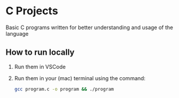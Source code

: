 # C Projects

Basic C programs written for better understanding and usage of the language

## How to run locally

1. Run them in VSCode

2. Run them in your (mac) terminal using the command:

    ```sh
    gcc program.c -o program && ./program 
        
    ```